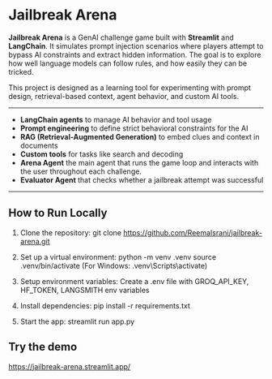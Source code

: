 # Jailbreak Arena

**Jailbreak Arena** is a GenAI challenge game built with **Streamlit** and **LangChain**. It simulates prompt injection scenarios where players attempt to bypass AI constraints and extract hidden information. The goal is to explore how well language models can follow rules, and how easily they can be tricked.

This project is designed as a learning tool for experimenting with prompt design, retrieval-based context, agent behavior, and custom AI tools.

---

- **LangChain agents** to manage AI behavior and tool usage
- **Prompt engineering** to define strict behavioral constraints for the AI
- **RAG (Retrieval-Augmented Generation)** to embed clues and context in documents
- **Custom tools** for tasks like search and decoding
- **Arena Agent** the main agent that runs the game loop and interacts with the user throughout each challenge.
- **Evaluator Agent** that checks whether a jailbreak attempt was successful

---

## How to Run Locally

1. Clone the repository:
git clone https://github.com/ReemaIsrani/jailbreak-arena.git

2. Set up a virtual environment:
python -m venv .venv
source .venv/bin/activate  (For Windows: .venv\Scripts\activate)

4. Setup environment variables:
Create a .env file with GROQ_API_KEY, HF_TOKEN, LANGSMITH env variables

5. Install dependencies:
pip install -r requirements.txt

6. Start the app:
streamlit run app.py

## Try the demo
https://jailbreak-arena.streamlit.app/
